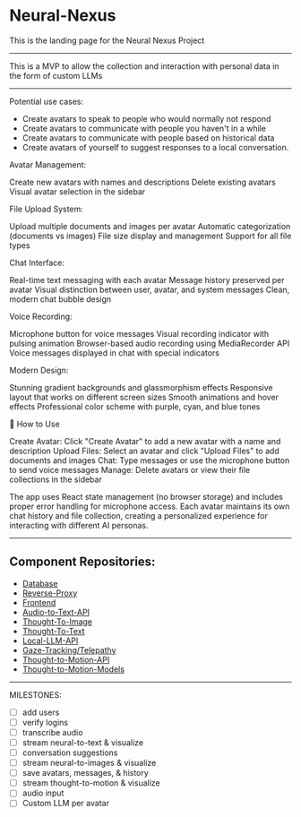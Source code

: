 # Neural-Nexus
This is the landing page for the Neural Nexus Project

---

This is a MVP to allow the collection and interaction with personal data in the form of custom LLMs

---

Potential use cases:
 - Create avatars to speak to people who would normally not respond
 - Create avatars to communicate with people you haven't in a while
 - Create avatars to communicate with people based on historical data
 - Create avatars of yourself to suggest responses to a local conversation.

Avatar Management:

Create new avatars with names and descriptions
Delete existing avatars
Visual avatar selection in the sidebar

File Upload System:

Upload multiple documents and images per avatar
Automatic categorization (documents vs images)
File size display and management
Support for all file types

Chat Interface:

Real-time text messaging with each avatar
Message history preserved per avatar
Visual distinction between user, avatar, and system messages
Clean, modern chat bubble design

Voice Recording:

Microphone button for voice messages
Visual recording indicator with pulsing animation
Browser-based audio recording using MediaRecorder API
Voice messages displayed in chat with special indicators

Modern Design:

Stunning gradient backgrounds and glassmorphism effects
Responsive layout that works on different screen sizes
Smooth animations and hover effects
Professional color scheme with purple, cyan, and blue tones

🎯 How to Use

Create Avatar: Click "Create Avatar" to add a new avatar with a name and description
Upload Files: Select an avatar and click "Upload Files" to add documents and images
Chat: Type messages or use the microphone button to send voice messages
Manage: Delete avatars or view their file collections in the sidebar

The app uses React state management (no browser storage) and includes proper error handling for microphone access. Each avatar maintains its own chat history and file collection, creating a personalized experience for interacting with different AI personas.

---

## Component Repositories:
 - [Database](https://github.com/efwoods/Neural-Nexus-DB)
 - [Reverse-Proxy](https://github.com/efwoods/Neural-Nexus-Reverse-Proxy)
 - [Frontend](https://github.com/efwoods/Neural-Nexus-Frontend)
 - [Audio-to-Text-API](https://github.com/efwoods/transcription-api)
 - [Thought-To-Image](https://github.com/efwoods/V1-Visual-Cortex-Visualization)
 - [Thought-To-Text](https://github.com/efwoods/Inner-Speech)
 - [Local-LLM-API](https://github.com/efwoods/Vision_LLM_API)
 - [Gaze-Tracking/Telepathy](https://github.com/efwoods/eye-tracking)
 - [Thought-to-Motion-API](https://github.com/efwoods/ecog-movement-prediction-api)
 - [Thought-to-Motion-Models](https://github.com/efwoods/CRCNS)

---

MILESTONES:
- [ ] add users
- [ ] verify logins
- [ ] transcribe audio
- [ ] stream neural-to-text & visualize
- [ ] conversation suggestions
- [ ] stream neural-to-images & visualize
- [ ] save avatars, messages, & history
- [ ] stream thought-to-motion & visualize
- [ ] audio input
- [ ] Custom LLM per avatar
